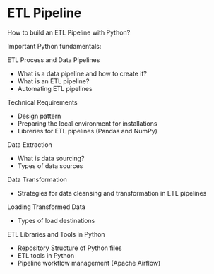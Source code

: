 # ETL Pipeline
How to build an ETL Pipeline with Python? 

Important Python fundamentals:

ETL Process and Data Pipelines
- What is a data pipeline and how to create it?
- What is an ETL pipeline?
- Automating ETL pipelines

Technical Requirements
- Design pattern
- Preparing the local environment for installations
- Libreries for ETL pipelines (Pandas and NumPy)

Data Extraction
- What is data sourcing?
- Types of data sources

Data Transformation
- Strategies for data cleansing and transformation in ETL pipelines

Loading Transformed Data
- Types of load destinations

ETL Libraries and Tools in Python
- Repository Structure of Python files
- ETL tools in Python
- Pipeline workflow management (Apache Airflow)
